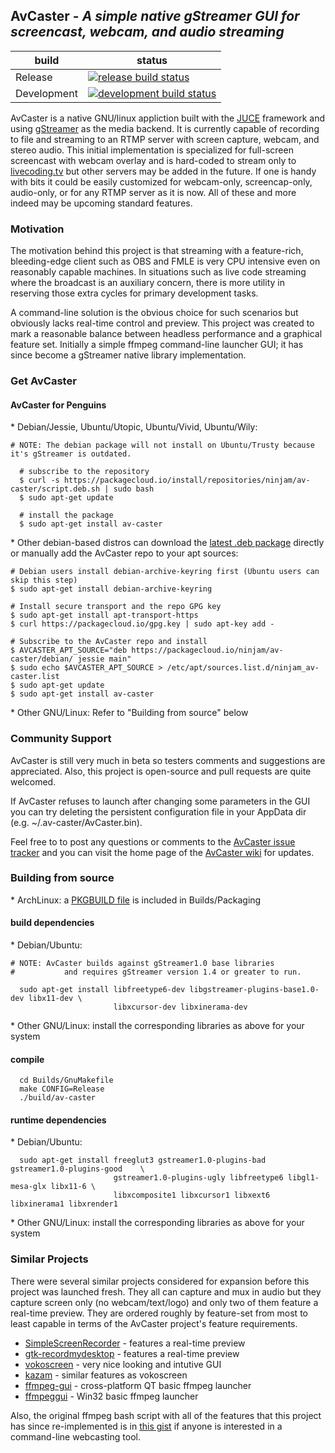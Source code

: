 ## AvCaster - *A simple native gStreamer GUI for screencast, webcam, and audio streaming*

| build       | status                                         |
| ----------- | ---------------------------------------------- |
| Release     | [![release build status][master-img]][travis]  |
| Development | [![development build status][dev-img]][travis] |
[master-img]: https://travis-ci.org/bill-auger/av-caster.svg?branch=master
[dev-img]:    https://travis-ci.org/bill-auger/av-caster.svg
[travis]:     https://travis-ci.org/bill-auger/av-caster
[pkgbuild]:   https://raw.githubusercontent.com/bill-auger/av-caster/master/Builds/Packaging/PKGBUILD
[deb]:        https://packagecloud.io/ninjam/av-caster

AvCaster is a native GNU/linux appliction built with the [JUCE](http://juce.com/) framework and using [gStreamer](http://gstreamer.freedesktop.org/) as the media backend.  It is currently capable of recording to file and streaming to an RTMP server with screen capture, webcam, and stereo audio.  This initial implementation is specialized for full-screen screencast with webcam overlay and is hard-coded to stream only to [livecoding.tv](https://www.livecoding.tv/) but other servers may be added in the future.  If one is handy with bits it could be easily customized for webcam-only, screencap-only, audio-only, or for any RTMP server as it is now.  All of these and more indeed may be upcoming standard features.


### Motivation
The motivation behind this project is that streaming with a feature-rich, bleeding-edge client such as OBS and FMLE is very CPU intensive even on reasonably capable machines.  In situations such as live code streaming where the broadcast is an auxiliary concern, there is more utility in reserving those extra cycles for primary development tasks.

A command-line solution is the obvious choice for such scenarios but obviously lacks real-time control and preview.  This project was created to mark a reasonable balance between headless performance and a graphical feature set.  Initially a simple ffmpeg command-line launcher GUI; it has since become a gStreamer native library implementation.


### Get AvCaster
#### AvCaster for Penguins
\* Debian/Jessie, Ubuntu/Utopic, Ubuntu/Vivid, Ubuntu/Wily:
```
# NOTE: The debian package will not install on Ubuntu/Trusty because it's gStreamer is outdated.

  # subscribe to the repository
  $ curl -s https://packagecloud.io/install/repositories/ninjam/av-caster/script.deb.sh | sudo bash
  $ sudo apt-get update

  # install the package
  $ sudo apt-get install av-caster
```
\* Other debian-based distros can download the [latest .deb package][deb] directly or manually add the AvCaster repo to your apt sources:
```
# Debian users install debian-archive-keyring first (Ubuntu users can skip this step)
$ sudo apt-get install debian-archive-keyring

# Install secure transport and the repo GPG key
$ sudo apt-get install apt-transport-https
$ curl https://packagecloud.io/gpg.key | sudo apt-key add -

# Subscribe to the AvCaster repo and install
$ AVCASTER_APT_SOURCE="deb https://packagecloud.io/ninjam/av-caster/debian/ jessie main"
$ sudo echo $AVCASTER_APT_SOURCE > /etc/apt/sources.list.d/ninjam_av-caster.list
$ sudo apt-get update
$ sudo apt-get install av-caster
```
\* Other GNU/Linux: Refer to "Building from source" below


### Community Support
AvCaster is still very much in beta so testers comments and suggestions are appreciated. Also, this project is open-source and pull requests are quite welcomed.

If AvCaster refuses to launch after changing some parameters in the GUI you can try deleting the persistent configuration file in your AppData dir (e.g. ~/.av-caster/AvCaster.bin).

Feel free to to post any questions or comments to the [AvCaster issue tracker](https://github.com/bill-auger/av-caster/issues) and you can visit the home page of the [AvCaster wiki](https://github.com/bill-auger/av-caster/wiki) for updates.


### Building from source
\* ArchLinux:
a [PKGBUILD file][pkgbuild] is included in Builds/Packaging
#### build dependencies
\* Debian/Ubuntu:
```
# NOTE: AvCaster builds against gStreamer1.0 base libraries
#           and requires gStreamer version 1.4 or greater to run.

  sudo apt-get install libfreetype6-dev libgstreamer-plugins-base1.0-dev libx11-dev \
                       libxcursor-dev libxinerama-dev
```
\* Other GNU/Linux: install the corresponding libraries as above for your system
#### compile
```
  cd Builds/GnuMakefile
  make CONFIG=Release
  ./build/av-caster
```
#### runtime dependencies
\* Debian/Ubuntu:
```
  sudo apt-get install freeglut3 gstreamer1.0-plugins-bad gstreamer1.0-plugins-good    \
                       gstreamer1.0-plugins-ugly libfreetype6 libgl1-mesa-glx libx11-6 \
                       libxcomposite1 libxcursor1 libxext6 libxinerama1 libxrender1
```
\* Other GNU/Linux: install the corresponding libraries as above for your system


### Similar Projects
There were several similar projects considered for expansion before this project was launched fresh.  They all can capture and mux in audio but they capture screen only (no webcam/text/logo) and only two of them feature a real-time preview.  They are ordered roughly by feature-set from most to least capable in terms of the AvCaster project's feature requirements.
  * [SimpleScreenRecorder](https://github.com/MaartenBaert/ssr) - features a real-time preview
  * [gtk-recordmydesktop](http://recordmydesktop.sourceforge.net/) - features a real-time preview
  * [vokoscreen](http://www.kohaupt-online.de/hp/) - very nice looking and intutive GUI
  * [kazam](https://launchpad.net/kazam) - similar features as vokoscreen
  * [ffmpeg-gui](http://sourceforge.net/projects/ffmpegfrontend/) - cross-platform QT basic ffmpeg launcher
  * [ffmpeggui](http://sourceforge.net/projects/ffmpeg-gui/) - Win32 basic ffmpeg launcher


Also, the original ffmpeg bash script with all of the features that this project has since re-implemented is in [this gist](https://gist.github.com/bill-auger/9480205a38d9d00d2fa3) if anyone is interested in a command-line webcasting tool.
